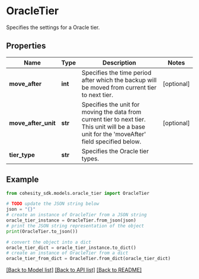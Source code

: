 # OracleTier

Specifies the settings for a Oracle tier.

## Properties

Name | Type | Description | Notes
------------ | ------------- | ------------- | -------------
**move_after** | **int** | Specifies the time period after which the backup will be moved from current tier to next tier. | [optional] 
**move_after_unit** | **str** | Specifies the unit for moving the data from current tier to next tier. This unit will be a base unit for the &#39;moveAfter&#39; field specified below. | [optional] 
**tier_type** | **str** | Specifies the Oracle tier types. | 

## Example

```python
from cohesity_sdk.models.oracle_tier import OracleTier

# TODO update the JSON string below
json = "{}"
# create an instance of OracleTier from a JSON string
oracle_tier_instance = OracleTier.from_json(json)
# print the JSON string representation of the object
print(OracleTier.to_json())

# convert the object into a dict
oracle_tier_dict = oracle_tier_instance.to_dict()
# create an instance of OracleTier from a dict
oracle_tier_from_dict = OracleTier.from_dict(oracle_tier_dict)
```
[[Back to Model list]](../README.md#documentation-for-models) [[Back to API list]](../README.md#documentation-for-api-endpoints) [[Back to README]](../README.md)


